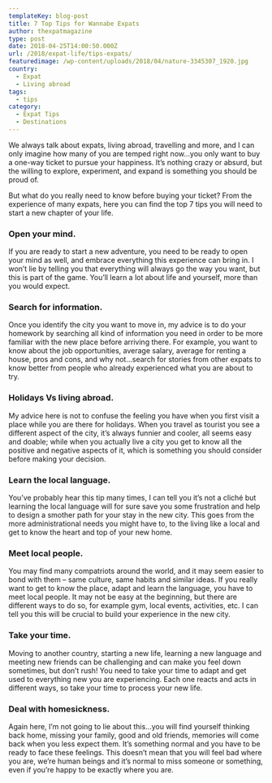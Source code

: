 ```yaml
---
templateKey: blog-post
title: 7 Top Tips for Wannabe Expats
author: thexpatmagazine
type: post
date: 2018-04-25T14:00:50.000Z
url: /2018/expat-life/tips-expats/
featuredimage: /wp-content/uploads/2018/04/nature-3345307_1920.jpg
country:
  - Expat
  - Living abroad
tags:
  - tips
category:
  - Expat Tips
  - Destinations
---
```


We always talk about expats, living abroad, travelling and more, and I can only imagine how many of you are temped right now…you only want to buy a one-way ticket to pursue your happiness. It’s nothing crazy or absurd, but the willing to explore, experiment, and expand is something you should be proud of.

But what do you really need to know before buying your ticket? From the experience of many expats, here you can find the top 7 tips you will need to start a new chapter of your life.

### **Open your mind.**

If you are ready to start a new adventure, you need to be ready to open your mind as well, and embrace everything this experience can bring in. I won’t lie by telling you that everything will always go the way you want, but this is part of the game. You’ll learn a lot about life and yourself, more than you would expect.

### **Search for information.**

Once you identify the city you want to move in, my advice is to do your homework by searching all kind of information you need in order to be more familiar with the new place before arriving there. For example, you want to know about the job opportunities, average salary, average for renting a house, pros and cons, and why not&#8230;search for stories from other expats to know better from people who already experienced what you are about to try.

### **Holidays Vs living abroad**.

My advice here is not to confuse the feeling you have when you first visit a place while you are there for holidays. When you travel as tourist you see a different aspect of the city, it’s always funnier and cooler, all seems easy and doable; while when you actually live a city you get to know all the positive and negative aspects of it, which is something you should consider before making your decision.

### **Learn the local language.**

You’ve probably hear this tip many times, I can tell you it’s not a cliché but learning the local language will for sure save you some frustration and help to design a smother path for your stay in the new city. This goes from the more administrational needs you might have to, to the living like a local and get to know the heart and top of your new home.

### **Meet local people.**

You may find many compatriots around the world, and it may seem easier to bond with them – same culture, same habits and similar ideas. If you really want to get to know the place, adapt and learn the language, you have to meet local people. It may not be easy at the beginning, but there are different ways to do so, for example gym, local events, activities, etc. I can tell you this will be crucial to build your experience in the new city.

### **Take your time.**

Moving to another country, starting a new life, learning a new language and meeting new friends can be challenging and can make you feel down sometimes, but don’t rush! You need to take your time to adapt and get used to everything new you are experiencing. Each one reacts and acts in different ways, so take your time to process your new life.

### **Deal with homesickness.**

Again here, I’m not going to lie about this…you will find yourself thinking back home, missing your family, good and old friends, memories will come back when you less expect them. It’s something normal and you have to be ready to face these feelings. This doesn’t mean that you will feel bad where you are, we’re human beings and it’s normal to miss someone or something, even if you’re happy to be exactly where you are.
